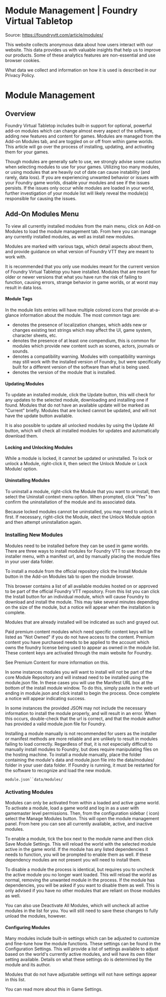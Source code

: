 # Module Management | Foundry Virtual Tabletop

Source: https://foundryvtt.com/article/modules/

This website collects anonymous data about how users interact with our website. This data provides us with 
        valuable insights that help us to improve our products. Some of these analytics features are non-essential 
        and use browser cookies.

What data we collect and information on how it is used is described in our 
        Privacy Policy.


# Module Management


## 


## Overview

Foundry Virtual Tabletop includes built-in support for optional, powerful add-on modules which can change almost every aspect of the software, adding new features and content for games. Modules are managed from the Add-on Modules tab, and are toggled on or off from within game worlds. This article will go over the process of installing, updating, and activating them for your games.

Though modules are generally safe to use, we strongly advise some caution when selecting modules to use for your games. Utilizing too many modules, or using modules that are heavily out of date can cause instability (and rarely, data loss). If you are experiencing unwanted behavior or issues with your Foundry game worlds, disable your modules and see if the issues persists. If the issues only occur while modules are loaded in your world, further investigation of your module list will likely reveal the module(s) responsible for causing the issues.


## Add-On Modules Menu

To view all currently installed modules from the main menu, click on   Add-on Modules to load the module management tab. From here you can manage any currently installed modules, as well as install new modules.

Modules are marked with various tags, which detail aspects about them, and provide guidance on what version of Foundry VTT they are meant to work with.

It is recommended that you only use modules meant for the current version of Foundry Virtual Tabletop you have installed. Modules that are meant for older or newer versions that what you have run the risk of failing to function, causing errors, strange behavior in game worlds, or at worst may result in data loss.


#### Module Tags

In the module lists entries will have multiple colored icons that provide at-a-glance information about the module. The most common tags are:

- denotes the presence of localization changes, which adds new or changes existing text strings which may affect the UI, game system, character sheets, etc.
- denotes the presence of at least one compendium, this is common for modules which provide new content such as scenes, actors, journals or sounds.
- denotes a compatibility warning. Modules with compatibility warnings may still work with the installed version of Foundry, but were specifically built for a different version of the software than what is being used.
- denotes the version of the module that is installed.


#### Updating Modules

To update an installed module, click the   Update button, this will check for any updates to the selected module, downloading and installing one if found. Modules that do not have an available update will be marked as "Current" briefly. Modules that are locked cannot be updated, and will not have the update button available.

It is also possible to update all unlocked modules by using the   Update All button, which will check all installed modules for updates and automatically download them.


#### Locking and Unlocking Modules

While a module is locked, it cannot be updated or uninstalled. To lock or unlock a Module, right-click it, then select the   Unlock Module or   Lock Module/ option.


#### Uninstalling Modules

To uninstall a module, right-click the Module that you want to uninstall, then select the   Uninstall  context menu option. When prompted, click "Yes" to confirm the uninstallation of the module and its associated data.

Because locked modules cannot be uninstalled, you may need to unlock it first. If necessary, right-click the Module, elect the  Unlock Module option and then attempt uninstallation again.


### Installing New Modules

Modules need to be installed before they can be used in game worlds. There are three ways to install modules for Foundry VTT to use: through the installer menu, with a manifest url, and by manually placing the module files in your user data folder.

To install a module from the official repository click the   Install Module button in the Add-on Modules tab to open the module browser.

This browser contains a list of all available modules hosted on or approved to be part of the official Foundry VTT repository. From this list you can click the   Install button for an individual module, which will cause Foundry to download and install the module. This may take several minutes depending on the size of the module, but a notice will appear when the installation is complete.

Modules that are already installed will be indicated as such and grayed out.

Paid premium content modules which need specific content keys will be listed as "Not Owned" if you do not have access to the content. Premium content you have purchased needs to be applied to the account which owns the foundry license being used to appear as owned in the module list. These content keys are activated through the main website for Foundry.

See Premium Content for more information on this.

In some instances modules you will want to install will not be part of the core Module Repository and will instead need to be installed using the module.json file. In these cases you will use the Manifest URL box at the bottom of the install module window. To do this, simply paste in the web url ending in module.json and click install to begin the process. Once complete a notice will appear indicating success.

In some instances the provided JSON may not include the necessary information to install the module properly, and will result in an error. When this occurs, double-check that the url is correct, and that the module author has provided a valid module.json file for Foundry.

Installing a module manually is not recommended for users as the installer or manifest methods are more reliable and are unlikely to result in modules failing to load correctly. Regardless of that, it is not especially difficult to manually install modules to Foundry, but does require manipulating files on the hosting machine. To install a module manually, place the folder containing the module's data and module.json file into the data/modules/ folder in your user data folder. If Foundry is running, it must be restarted for the software to recognize and load the new module.

`module.json``data/modules/`
### Activating Modules

Modules can only be activated from within a loaded and active game world. To activate a module, load a game world and log in as a user with gamemaster level permissions. Then, from the configuration sidebar (  icon) select the   Manage Modules button. This will open the module management panel. From here you can see all currently available, active, and inactive modules.

To enable a module, tick the box next to the module name and then click    Save Module Settings. This will reload the world with the selected module active in the game world. If the module has any listed dependencies it needs to function, you will be prompted to enable them as well. If these dependency modules are not present you will need to install them.

To disable a module the process is identical, but requires you to uncheck the active module you no longer want loaded. This will reload the world as normal, removing the unwanted module in the process. If the module has dependencies, you will be asked if you want to disable them as well. This is only advised if you have no other modules that are reliant on those modules as well.

You can also use   Deactivate All Modules, which will uncheck all active modules in the list for you. You will still need to save these changes to fully unload the modules, however.


#### Configuring Modules

Many modules include built-in settings which can be adjusted to customize and fine-tune how the module functions. These settings can be found in the   Configuration Settings. This will provide a list of settings available to adjust based on the world's currently active modules, and will have its own filter setting available. Details on what these settings do is determined by the module and its author.

Modules that do not have adjustable settings will not have settings appear in this list.

You can read more about this in Game Settings.

